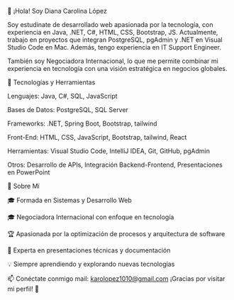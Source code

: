 👋 ¡Hola! Soy Diana Carolina López

Soy estudinate de desarrollado web apasionada por la tecnología, con experiencia en Java, .NET, C#, HTML, CSS, Bootstrap, JS. 
Actualmente, trabajo en proyectos que integran PostgreSQL, pgAdmin y .NET en Visual Studio Code en Mac. Además, tengo experiencia en IT Support Engineer.

También soy Negociadora Internacional, lo que me permite combinar mi experiencia en tecnología con una visión estratégica en negocios globales.

🚀 Tecnologías y Herramientas

Lenguajes: Java, C#, SQL, JavaScript

Bases de Datos: PostgreSQL, SQL Server

Frameworks: .NET, Spring Boot, Bootstrap, tailwind

Front-End: HTML, CSS, JavaScript, Bootstrap, tailwind, React

Herramientas: Visual Studio Code, IntelliJ IDEA, Git, GitHub, pgAdmin

Otros: Desarrollo de APIs, Integración Backend-Frontend, Presentaciones en PowerPoint

📌 Sobre Mí

🎓 Formada en Sistemas y Desarrollo Web

🎓 Negociadora Internacional con enfoque en tecnología

🏆 Apasionada por la optimización de procesos y arquitectura de software

🎤 Experta en presentaciones técnicas y documentación

💡 Siempre aprendiendo y explorando nuevas tecnologías

📫 Conéctate conmigo
mail: karolopez1010@gmail.com
¡Gracias por visitar mi perfil! 🚀
